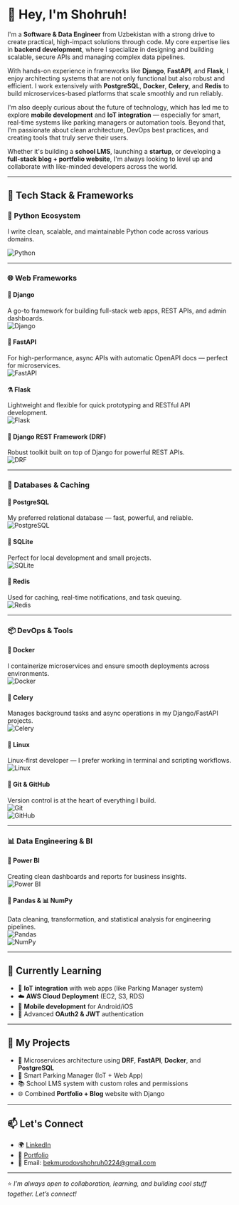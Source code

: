 # 👋 Hey, I'm Shohruh!

I'm a **Software & Data Engineer** from Uzbekistan with a strong drive to create practical, high-impact solutions through code. My core expertise lies in **backend development**, where I specialize in designing and building scalable, secure APIs and managing complex data pipelines.

With hands-on experience in frameworks like **Django**, **FastAPI**, and **Flask**, I enjoy architecting systems that are not only functional but also robust and efficient. I work extensively with **PostgreSQL**, **Docker**, **Celery**, and **Redis** to build microservices-based platforms that scale smoothly and run reliably.

I'm also deeply curious about the future of technology, which has led me to explore **mobile development** and **IoT integration** — especially for smart, real-time systems like parking managers or automation tools. Beyond that, I'm passionate about clean architecture, DevOps best practices, and creating tools that truly serve their users.

Whether it's building a **school LMS**, launching a **startup**, or developing a **full-stack blog + portfolio website**, I'm always looking to level up and collaborate with like-minded developers across the world.

---

## 🔧 Tech Stack & Frameworks

### 🐍 Python Ecosystem
I write clean, scalable, and maintainable Python code across various domains.

![Python](https://img.shields.io/badge/-Python-3776AB?style=for-the-badge&logo=python&logoColor=white)

---

### 🌐 Web Frameworks

#### 🧩 Django  
A go-to framework for building full-stack web apps, REST APIs, and admin dashboards.  
![Django](https://img.shields.io/badge/-Django-092E20?style=for-the-badge&logo=django&logoColor=white)

#### 🚀 FastAPI  
For high-performance, async APIs with automatic OpenAPI docs — perfect for microservices.  
![FastAPI](https://img.shields.io/badge/-FastAPI-009688?style=for-the-badge&logo=fastapi&logoColor=white)

#### ⚗️ Flask  
Lightweight and flexible for quick prototyping and RESTful API development.  
![Flask](https://img.shields.io/badge/-Flask-000000?style=for-the-badge&logo=flask&logoColor=white)

#### 🌉 Django REST Framework (DRF)  
Robust toolkit built on top of Django for powerful REST APIs.  
![DRF](https://img.shields.io/badge/-DRF-ff1709?style=for-the-badge&logo=django&logoColor=white)

---

### 🧱 Databases & Caching

#### 🐘 PostgreSQL  
My preferred relational database — fast, powerful, and reliable.  
![PostgreSQL](https://img.shields.io/badge/-PostgreSQL-336791?style=for-the-badge&logo=postgresql&logoColor=white)

#### 🧠 SQLite  
Perfect for local development and small projects.  
![SQLite](https://img.shields.io/badge/-SQLite-003B57?style=for-the-badge&logo=sqlite&logoColor=white)

#### 🔴 Redis  
Used for caching, real-time notifications, and task queuing.  
![Redis](https://img.shields.io/badge/-Redis-DC382D?style=for-the-badge&logo=redis&logoColor=white)

---

### 📦 DevOps & Tools

#### 🐳 Docker  
I containerize microservices and ensure smooth deployments across environments.  
![Docker](https://img.shields.io/badge/-Docker-2496ED?style=for-the-badge&logo=docker&logoColor=white)

#### 🐇 Celery  
Manages background tasks and async operations in my Django/FastAPI projects.  
![Celery](https://img.shields.io/badge/-Celery-37814A?style=for-the-badge&logo=celery&logoColor=white)

#### 🐧 Linux  
Linux-first developer — I prefer working in terminal and scripting workflows.  
![Linux](https://img.shields.io/badge/-Linux-FCC624?style=for-the-badge&logo=linux&logoColor=black)

#### 🔧 Git & GitHub  
Version control is at the heart of everything I build.  
![Git](https://img.shields.io/badge/-Git-F05032?style=for-the-badge&logo=git&logoColor=white)  
![GitHub](https://img.shields.io/badge/-GitHub-181717?style=for-the-badge&logo=github&logoColor=white)

---

### 📊 Data Engineering & BI

#### 📐 Power BI  
Creating clean dashboards and reports for business insights.  
![Power BI](https://img.shields.io/badge/-Power%20BI-F2C811?style=for-the-badge&logo=powerbi&logoColor=black)

#### 🐼 Pandas & 📊 NumPy  
Data cleaning, transformation, and statistical analysis for engineering pipelines.  
![Pandas](https://img.shields.io/badge/-Pandas-150458?style=for-the-badge&logo=pandas&logoColor=white)  
![NumPy](https://img.shields.io/badge/-NumPy-013243?style=for-the-badge&logo=numpy&logoColor=white)

---

## 🧠 Currently Learning

- 🛜 **IoT integration** with web apps (like Parking Manager system)  
- ☁️ **AWS Cloud Deployment** (EC2, S3, RDS)  
- 📱 **Mobile development** for Android/iOS  
- 🔐 Advanced **OAuth2 & JWT** authentication

---

## 🚀 My Projects

- 🎯 Microservices architecture using **DRF**, **FastAPI**, **Docker**, and **PostgreSQL**  
- 🚗 Smart Parking Manager (IoT + Web App)  
- 📚 School LMS system with custom roles and permissions  
- 🌐 Combined **Portfolio + Blog** website with Django

---

## 📫 Let's Connect

- 🌍 [LinkedIn](www.linkedin.com/in/shohruh-bekmurodov)
- 💼 [Portfolio](https://yourportfolio.com)
- 📧 Email: bekmurodovshohruh0224@gmail.com

---

⭐️ *I’m always open to collaboration, learning, and building cool stuff together. Let’s connect!*

